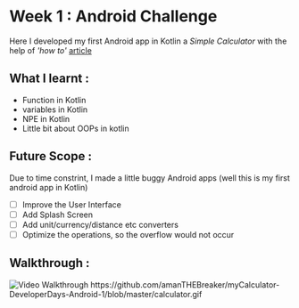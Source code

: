 # Week 1 : Android Challenge

Here I developed my first Android app in Kotlin a *Simple Calculator* with the help of *'how to'* [article](https://medium.com/@olajhidey/how-to-build-a-simple-calculator-app-in-android-studio-using-kotlin-9b942c2d1f15)

## What I learnt :
  - Function in Kotlin 
  - variables in Kotlin
  - NPE in Kotlin
  - Little bit about OOPs in kotlin

## Future Scope :
  Due to time constrint, I made a little buggy Android apps (well this is my first android app in Kotlin)
  - [ ] Improve the User Interface
  - [ ] Add Splash Screen
  - [ ] Add unit/currency/distance etc converters
  - [ ] Optimize the operations, so the overflow would not occur

## Walkthrough : 

<img src='https://github.com/amanTHEBreaker/myCalculator-DeveloperDays-Android-1/blob/master/calculator.gif' title='Video Walkthrough' width='' alt='Video Walkthrough' />
 https://github.com/amanTHEBreaker/myCalculator-DeveloperDays-Android-1/blob/master/calculator.gif
  
  
